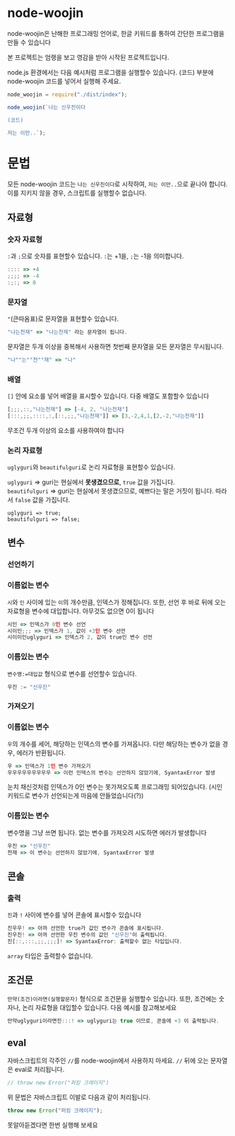 # node-woojin

node-woojin은 난해한 프로그래밍 언어로, 한글 키워드를 통하여 간단한 프로그램을 만들 수 있습니다

본 프로젝트는 엄랭을 보고 영감을 받아 시작된 프로젝트입니다.

node.js 환경에서는 다음 예시처럼 프로그램을 실행할수 있습니다. (코드) 부분에 node-woojin 코드를 넣어서 실행해 주세요.

```js
node_woojin = require("./dist/index");

node_woojin(`나는 신우진이다

(코드)

저는 이만..`);
```

# 문법

모든 node-woojin 코드는 `나는 신우진이다`로 시작하여, `저는 이만..`으로 끝나야 합니다. 이를 지키지 않을 경우, 스크립트를 실행할수 없습니다.

## 자료형

### 숫자 자료형

`:`과 `;`으로 숫자를 표현할수 있습니다. `:`는 +1을, `;`는 -1을 의미합니다.

```js
:::: => +4
;;;; => -4
:;:; => 0
```

### 문자열

`"`(큰따옴표)로 문자열을 표현할수 있습니다.

```js
"나는천재" => "나는천재" 라는 문자열이 됩니다.
```

문자열은 두개 이상을 중복해서 사용하면 첫번째 문자열을 모든 문자열은 무시됩니다.

```js
"나""는""천""재" => "나"
```

### 배열

`[]` 안에 요소를 넣어 배열을 표시할수 있습니다. 다중 배열도 포함할수 있습니다

```js
[;;;,::,"나는천재"] => [-4, 2, "나는천재"]
[:::,;;,::::,:,[::,;;,"나는천재"]] => [3,-2,4,1,[2,-2,"나는천재"]]
```

무조건 두개 이상의 요소를 사용하여야 합니다

### 논리 자료형

`uglyguri`와 `beautifulguri`로 논리 자료형을 표현할수 있습니다.<br>

`uglyguri` => guri는 현실에서 **못생겼으므로**, `true` 값을 가집니다.<br>
`beautifulguri` => guri는 현실에서 못생겼으므로, 예쁘다는 말은 거짓이 됩니다. 따라서 `false` 값을 가집니다.

```tsc
uglyguri => true;
beautifulguri => false;
```

## 변수

### 선언하기

### 이름없는 변수

`시`와 `인` 사이에 있는 `이`의 개수만큼, 인덱스가 정해집니다. 또한, 선언 후 바로 뒤에 오는 자료형을 변수에 대입합니다. 아무것도 없으면 0이 됩니다<br>

```js
시인 => 인덱스가 0인 변수 선언
시이인;;; => 인덱스가 1, 값이 +3인 변수 선언
시이이인uglyguri => 인덱스가 2, 값이 true인 변수 선언
```

### 이름있는 변수

`변수명:=대입값` 형식으로 변수를 선언할수 있습니다.

```js
우진 := "신우진"
```

### 가져오기

### 이름없는 변수

`우`의 개수를 세어, 해당하는 인덱스의 변수를 가져옵니다. 다만 해당하는 변수가 없을 경우, 에러가 반환됩니다.

```js
우 => 인덱스가 1인 변수 가져오기
우우우우우우우우우 => 이런 인덱스의 변수는 선언하지 않았기에, SyantaxError 발생
```

눈치 채신것처럼 인덱스가 0인 변수는 못가져오도록 프로그래밍 되어있습니다. (시인 키워드로 변수가 선언되는게 마음에 안들었습니다(?))

### 이름있는 변수

변수명을 그냥 쓰면 됩니다. 없는 변수를 가져오려 시도하면 에러가 발생합니다

```js
우진 => "신우진"
천재 => 이 변수는 선언하지 않았기에, SyantaxError 발생
```

## 콘솔

### 출력

`진`과 `!` 사이에 변수를 넣어 콘솔에 표시할수 있습니다

```js
진우우! => 아까 선언한 true가 값인 변수가 콘솔에 표시됩니다.
진우진! => 아까 선언한 우진 변수의 값인 "신우진"이 출력됩니다.
진[::,:::,;;,;;;]! => SyantaxError: 출력할수 없는 타입입니다.
```

`array` 타입은 출력할수 없습니다.

## 조건문

`만약(조건)이라면(실행할문자)` 형식으로 조건문을 실행할수 있습니다. 또한, 조건에는 숫자나, 논리 자료형을 대입할수 있습니다. 다음 예시를 참고해보세요

```js
만약uglyguri이라면진:::! => uglyguri는 true 이므로, 콘솔에 +3 이 출력됩니다.
```

## eval

자바스크립트의 각주인 `//`를 node-woojin에서 사용하지 마세요. `//` 뒤에 오는 문자열은 eval로 처리됩니다.

```js
// throw new Error("퍼킹 크레이지")
```

위 문법은 자바스크립트 이발로 다음과 같이 처리됩니다.

```js
throw new Error("퍼킹 크레이지");
```

못알아듣겠다면 한번 실행해 보세요
